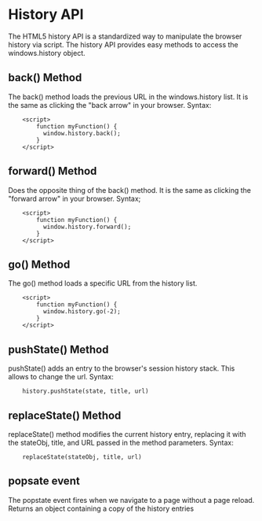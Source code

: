 # History API

The HTML5 history API is a standardized way to manipulate the browser history via script. The history API provides easy methods to access the windows.history object.


## back() Method

The back() method loads the previous URL in the windows.history list. It is the same as clicking the "back arrow" in your browser. Syntax:

```
	<script>
		function myFunction() {
		  window.history.back();
		}
	</script>
```

## forward() Method

Does the opposite thing of the back() method. It is the same as clicking the "forward arrow" in your browser. Syntax;

```
	<script>
		function myFunction() {
		  window.history.forward();
		}
	</script>
```

## go() Method

The go() method loads a specific URL from the history list.

```
	<script>
		function myFunction() {
		  window.history.go(-2);
		}
	</script>
```

## pushState() Method

pushState() adds an entry to the browser's session history stack. This allows to change the url. Syntax:

```
	history.pushState(state, title, url)
```

## replaceState() Method
replaceState() method modifies the current history entry, replacing it with the stateObj, title, and URL passed in the method parameters. Syntax:

```
	replaceState(stateObj, title, url)
```

## popsate event
The popstate event fires when we navigate to a page without a page reload. Returns an object containing a copy of the history entries